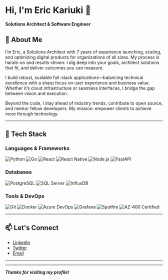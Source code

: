 # Hi, I'm Eric Kariuki 👋

**Solutions Architect & Software Engineer**  


## 🚀 About Me

I’m Eric, a Solutions Architect with 7 years of experience launching, scaling, and optimizing digital products for organizations of all sizes. My process is hands-on and results-driven: I dig deep into your goals, architect solutions that fit, and deliver outcomes you can measure.

I build robust, scalable full-stack applications—balancing technical excellence with a sharp focus on user experience and business value. Whether it’s cloud infrastructure or seamless interfaces, I bridge the gap between vision and execution.

Beyond the code, I stay ahead of industry trends, contribute to open source, and mentor fellow developers. My mission: empower clients to achieve more through technology.

---

## 🧰 Tech Stack

### Languages & Frameworks
![Python](https://img.shields.io/badge/-Python-3776AB?logo=python&logoColor=white&style=flat)
![Go](https://img.shields.io/badge/-Go-00ADD8?logo=go&logoColor=white&style=flat)
![React](https://img.shields.io/badge/-React-61DAFB?logo=react&logoColor=black&style=flat)
![React Native](https://img.shields.io/badge/-React%20Native-61DAFB?logo=react&logoColor=black&style=flat)
![Node.js](https://img.shields.io/badge/-Node.js-339933?logo=node.js&logoColor=white&style=flat)
![FastAPI](https://img.shields.io/badge/-FastAPI-009688?logo=fastapi&logoColor=white&style=flat)

### Databases
![PostgreSQL](https://img.shields.io/badge/-PostgreSQL-4169E1?logo=postgresql&logoColor=white&style=flat)
![SQL Server](https://img.shields.io/badge/-SQL%20Server-CC2927?logo=microsoftsqlserver&logoColor=white&style=flat)
![InfluxDB](https://img.shields.io/badge/-InfluxDB-22ADF6?logo=influxdb&logoColor=white&style=flat)

### Tools & DevOps
![Git](https://img.shields.io/badge/-Git-F05032?logo=git&logoColor=white&style=flat)
![Docker](https://img.shields.io/badge/-Docker-2496ED?logo=docker&logoColor=white&style=flat)
![Azure DevOps](https://img.shields.io/badge/-Azure%20DevOps-0078D7?logo=azuredevops&logoColor=white&style=flat)
![Grafana](https://img.shields.io/badge/-Grafana-F46800?logo=grafana&logoColor=white&style=flat)
![Spotfire](https://img.shields.io/badge/-Spotfire-FFDD00?style=flat)
![AZ-400 Certified](https://img.shields.io/badge/-AZ--400%20Certified-0078D4?logo=microsoftazure&logoColor=white&style=flat)

---

## 📫 Let's Connect

- [LinkedIn](https://www.linkedin.com/in/ericnuguna/)
- [Twitter](https://twitter.com/erickariuki_dev)
- [Email](mailto:hello@erickariuki.dev)
---


---

**_Thanks for visiting my profile!_**
